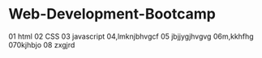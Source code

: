 # Web-Development-Bootcamp
01 html
02 CSS
03 javascript
04,lmknjbhvgcf
05 jbjjygjhvgvg
06m,kkhfhg
070kjhbjo
08 zxgjrd
